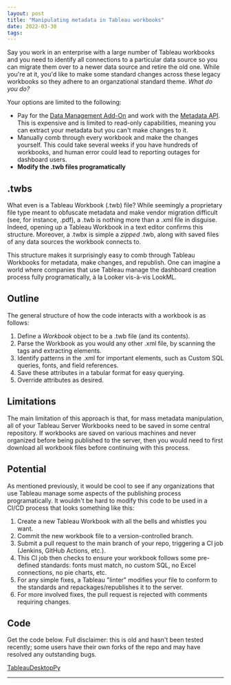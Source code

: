 ```yaml
---
layout: post
title: "Manipulating metadata in Tableau workbooks"
date: 2022-03-30
tags:
---
```


Say you work in an enterprise with a large number of Tableau workbooks and you need to identify all connections to a particular data source so you can migrate them over to a newer data source and retire the old one. While you're at it, you'd like to make some standard changes across these legacy workbooks so they adhere to an organzational standard theme. *What do you do?*

Your options are limited to the following:
* Pay for the [Data Management Add-On](https://www.tableau.com/products/data-management) and work with the [Metadata API](https://help.tableau.com/current/api/metadata_api/en-us/index.html). This is expensive and is limited to read-only capabilities, meaning you can extract your metadata but you can't make changes to it.
* Manually comb through every workbook and make the changes yourself. This could take several weeks if you have hundreds of workbooks, and human error could lead to reporting outages for dashboard users.
* **Modify the .twb files programatically**

## .twbs

What even is a Tableau Workbook (.twb) file? While seemingly a proprietary file type meant to obfuscate metadata and make vendor migration difficult (see, for instance, .pdf), a .twb is nothing more than a .xml file in disguise. Indeed, opening up a Tableau Workbook in a text editor confirms this structure. Moreover, a .twbx is simple a *zipped* .twb, along with saved files of any data sources the workbook connects to.

This structure makes it surprisingly easy to comb through Tableau Workbooks for metadata, make changes, and republish. One can imagine a world where companies that use Tableau manage the dashboard creation process fully programatically, à la Looker vis-à-vis LookML.

## Outline

The general structure of how the code interacts with a workbook is as follows:

1. Define a *Workbook* object to be a .twb file (and its contents).
2. Parse the Workbook as you would any other .xml file, by scanning the tags and extracting elements.
3. Identify patterns in the .xml for important elements, such as Custom SQL queries, fonts, and field references.
4. Save these attributes in a tabular format for easy querying.
5. Override attributes as desired.

## Limitations

The main limitation of this approach is that, for mass metadata manipulation, all of your Tableau Server Workbooks need to be saved in some central repository. If workbooks are saved on various machines and never organized before being published to the server, then you would need to first download all workbook files before continuing with this process.

## Potential

As mentioned previously, it would be cool to see if any organizations that use Tableau manage some aspects of the publishing process programatically. It wouldn't be hard to modify this code to be used in a CI/CD process that looks something like this:

1. Create a new Tableau Workbook with all the bells and whistles you want.
2. Commit the new workbook file to a version-controlled branch.
3. Submit a pull request to the main branch of your repo, triggering a CI job (Jenkins, GitHub Actions, etc.).
4. This CI job then checks to ensure your workbook follows some pre-defined standards: fonts must match, no custom SQL, no Excel connections, no pie charts, etc.
5. For any simple fixes, a Tableau "linter" modifies your file to conform to the standards and repackages/republishes it to the server.
6. For more involved fixes, the pull request is rejected with comments requiring changes.

## Code

Get the code below. Full disclaimer: this is old and hasn't been tested recently; some users have their own forks of the repo and may have resolved any outstanding bugs.

[TableauDesktopPy](https://github.com/bpewyllie/TableauDesktopPy)

***